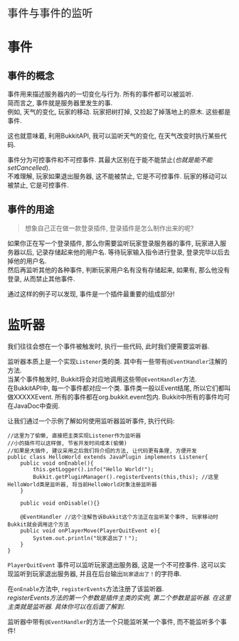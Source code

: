<p style="font-size:24px;">事件与事件的监听</p>
  
# 事件
## 事件的概念
事件用来描述服务器内的一切变化与行为. 所有的事件都可以被监听.    
简而言之, 事件就是服务器里发生的事.  
例如, 天气的变化, 玩家的移动. 玩家把树打掉, 又捡起了掉落地上的原木. 这些都是事件.  

这也就意味着, 利用BukkitAPI, 我可以监听天气的变化, 在天气改变时执行某些代码.   

事件分为可控事件和不可控事件. 其最大区别在于能不能禁止(*也就是能不能setCancelled*).   
不难理解, 玩家如果退出服务器, 这不能被禁止, 它是不可控事件. 玩家的移动可以被禁止, 它是可控事件.   

## 事件的用途
> 想象自己正在做一款登录插件, 登录插件是怎么制作出来的呢?  

如果你正在写一个登录插件, 那么你需要监听玩家登录服务器的事件, 玩家进入服务器以后, 记录存储起来他的用户名. 等待玩家输入指令进行登录, 登录完毕以后去掉他的用户名.  
然后再监听其他的各种事件, 判断玩家用户名有没有存储起来, 如果有, 那么他没有登录, 从而禁止其他事件.

通过这样的例子可以发现, 事件是一个插件最重要的组成部分!

# 监听器  
我们往往会想在一个事件被触发时, 执行一些代码, 此时我们便需要监听器.  

监听器本质上是一个实现`Listener`类的类. 其中有一些带有`@EventHandler`注解的方法.  
当某个事件触发时, Bukkit将会对应地调用这些带`@EventHandler`方法.   
在BukkitAPI中, 每一个事件都对应一个类. 事件类一般以Event结尾, 所以它们都叫做XXXXXEvent. 所有的事件都在org.bukkit.event包内. Bukkit中所有的事件均可在JavaDoc中查阅.   

让我们通过一个示例了解如何使用监听器监听事件, 执行代码:  
```
//这里为了偷懒, 直接把主类实现Listener作为监听器
//小的插件可以这样做, 节省开发时间成本(偷懒)
//如果是大插件, 建议采用之后我们将介绍的方法, 让代码更有条理, 方便开发
public class HelloWorld extends JavaPlugin implements Listener{
    public void onEnable(){  
        this.getLogger().info("Hello World!");  
        Bukkit.getPluginManager().registerEvents(this,this); //这里HelloWorld类是监听器, 将当前HelloWorld对象注册监听器  
    }  
  
    public void onDisable(){}  
  
    @EventHandler //这个注解告诉Bukkit这个方法正在监听某个事件, 玩家移动时Bukkit就会调用这个方法
    public void onPlayerMove(PlayerQuitEvent e){   
        System.out.println("玩家退出了！");  
    }  
}
```
`PlayerQuitEvent` 事件可以监听玩家退出服务器, 这是一个不可控事件. 这可以实现监听到玩家退出服务器, 并且在后台输出`玩家退出了！`的字符串.   

在`onEnable`方法中, `registerEvents`方法注册了该监听器.   
*registerEvents方法的第一个参数是插件主类的实例, 第二个参数是监听器. 在这里主类就是监听器. 具体你可以在后面了解到*.    

监听器中带有`@EventHandler`的方法一个只能监听某一个事件, 而不能监听多个事件!
